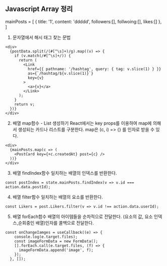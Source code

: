 ## Javascript Array 정리

mainPosts = [
  {
    title: '1',
    content: 'ddddd',
    followers:[],
    follwoing:[],
    likes:[]
  },
]

1. 문자열에서 해시 태그 찾는 문법
```
<div>
  {postData.split(/(#[^\s]+)/g).map((v) => {
    if (v.match(/#[^\s]+/)) {
      return (
        <Link
          href={{ pathname: '/hashtag', query: { tag: v.slice(1) } }}
          as={`/hashtag/${v.slice(1)}`}
          key={v}
        >
          <a>{v}</a>
        </Link>
      );
    }
    return v;
  })}
</div>
```

2. 배열 map함수 - List 생성하기
React에서는 key props를 이용하여 map에 의해서 생성되는 카드나 리스트를 구분한다. map은 (c, i) => {} 를 인자로 받을 수 있다.
```
<div>
  {mainPosts.map(c => (
    <PostCard key={+c.createdAt} post={c} />
  ))}
</div>
```

3. 배열 findIndex함수
일치하는 배열의 인덱스를 반환한다.
```
const postIndex = state.mainPosts.findIndex(v => v.id === action.data.postId);
```

4. 배열 filter함수
일치하는 배열의 요소를 반환한다.
```
const Likers = post.Likers.filter(v => v.id !== action.data.userId);
```

5. 배열 forEach함수
배열의 아이템들을 순차적으로 전달한다. (요소의 값, 요소 인덱스,순회중인 배열)인자를 콜백으로 전달한다.
```
const onChangeIamges = useCallback((e) => {
    console.log(e.target.files);
    const imageFormData = new FormData();
    [].forEach.call(e.target.files, (f) => {
      imageFormData.append('image', f);
    });
  }, []);
```